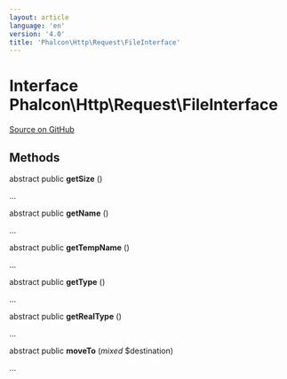 ```yaml
---
layout: article
language: 'en'
version: '4.0'
title: 'Phalcon\Http\Request\FileInterface'
---
```

# Interface **Phalcon\Http\Request\FileInterface**

<a href="https://github.com/phalcon/cphalcon/tree/v4.0.0/phalcon/http/request/fileinterface.zep" class="btn btn-default btn-sm">Source on GitHub</a>

## Methods

abstract public **getSize** ()

...

abstract public **getName** ()

...

abstract public **getTempName** ()

...

abstract public **getType** ()

...

abstract public **getRealType** ()

...

abstract public **moveTo** (*mixed* $destination)

...